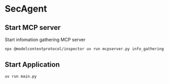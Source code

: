 # SecAgent

## Start MCP server

Start infomation gathering MCP server

```bash
npx @modelcontextprotocol/inspector uv run mcpserver.py info_gathering
```

## Start Application

```bash
uv run main.py
```
